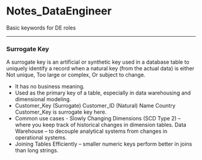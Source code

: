 # Notes_DataEngineer
Basic keywords for DE roles

------------------------------------------------------------------------------------------------------------------------------------------------------------------

### **Surrogate Key**

A surrogate key is an artificial or synthetic key used in a database table to uniquely identify a record when a natural key (from the actual data) is either Not unique, Too large or complex, Or subject to change. 
- It has no business meaning.
- Used as the primary key of a table, especially in data warehousing and dimensional modeling.
- Customer_Key (Surrogate)	Customer_ID (Natural)	Name	Country
Customer_Key is surrogate key here.
- Common use cases - Slowly Changing Dimensions (SCD Type 2) – where you keep track of historical changes in dimension tables. Data Warehouse – to decouple analytical systems from changes in operational systems.
- Joining Tables Efficiently – smaller numeric keys perform better in joins than long strings.
